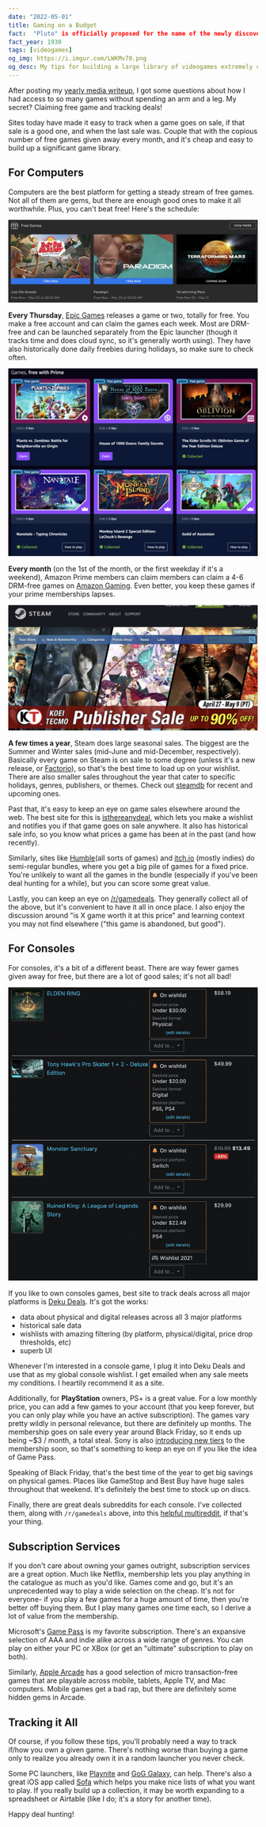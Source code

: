 ```yaml
---
date: "2022-05-01"
title: Gaming on a Budget
fact:  "Pluto" is officially proposed for the name of the newly discovered dwarf planet Pluto by Vesto Slipher in the Lowell Observatory Observation Circular. The name quickly catches on.
fact_year: 1930
tags: [videogames]
og_img: https://i.imgur.com/LWKMv70.png
og_desc: My tips for building a large library of videogames extremely cheaply.
---
```


After posting my [yearly media writeup](/blog/post/favorite-media-2021/), I got some questions about how I had access to so many games without spending an arm and a leg. My secret? Claiming free game and tracking deals!

Sites today have made it easy to track when a game goes on sale, if that sale is a good one, and when the last sale was. Couple that with the copious number of free games given away every month, and it's cheap and easy to build up a significant game library.

## For Computers

Computers are the best platform for getting a steady stream of free games. Not all of them are gems, but there are enough good ones to make it all worthwhile. Plus, you can't beat free! Here's the schedule:

![](./images/epic_games.png)

**Every Thursday**, [Epic Games](https://store.epicgames.com/en-US/) releases a game or two, totally for free. You make a free account and can claim the games each week. Most are DRM-free and can be launched separately from the Epic launcher (though it tracks time and does cloud sync, so it's generally worth using). They have also historically done daily freebies during holidays, so make sure to check often.

![](./images/amazon_gaming.png)

**Every month** (on the 1st of the month, or the first weekday if it's a weekend), Amazon Prime members can claim members can claim a 4-6 DRM-free games on [Amazon Gaming](https://gaming.amazon.com/home). Even better, you keep these games if your prime memberships lapses.

![](images/steam.png)

**A few times a year**, Steam does large seasonal sales. The biggest are the Summer and Winter sales (mid-June and mid-December, respectively). Basically every game on Steam is on sale to some degree (unless it's a new release, or [Factorio](https://www.factorio.com/blog/post/fff-140)), so that's the best time to load up on your wishlist. There are also smaller sales throughout the year that cater to specific holidays, genres, publishers, or themes. Check out [steamdb](https://steamdb.info/sales/history/) for recent and upcoming ones.

Past that, it's easy to keep an eye on game sales elsewhere around the web. The best site for this is [isthereanydeal](https://isthereanydeal.com/), which lets you make a wishlist and notifies you if that game goes on sale anywhere. It also has historical sale info, so you know what prices a game has been at in the past (and how recently).

Similarly, sites like [Humble](https://www.humblebundle.com/)(all sorts of games) and [itch.io](https://itch.io/) (mostly indies) do semi-regular bundles, where you get a big pile of games for a fixed price. You're unlikely to want all the games in the bundle (especially if you've been deal hunting for a while), but you can score some great value.

Lastly, you can keep an eye on [/r/gamedeals](https://old.reddit.com/r/GameDeals/). They generally collect all of the above, but it's convenient to have it all in once place. I also enjoy the discussion around "is X game worth it at this price" and learning context you may not find elsewhere ("this game is abandoned, but good").

## For Consoles

For consoles, it's a bit of a different beast. There are way fewer games given away for free, but there are a lot of good sales; it's not all bad!

![](./images/deku_deals.png)

If you like to own consoles games, best site to track deals across all major platforms is [Deku Deals](https://www.dekudeals.com/). It's got the works:

- data about physical and digital releases across all 3 major platforms
- historical sale data
- wishlists with amazing filtering (by platform, physical/digital, price drop thresholds, etc)
- superb UI

Whenever I'm interested in a console game, I plug it into Deku Deals and use that as my global console wishlist. I get emailed when any sale meets my conditions. I heartily recommend it as a site.

Additionally, for **PlayStation** owners, PS+ is a great value. For a low monthly price, you can add a few games to your account (that you keep forever, but you can only play while you have an active subscription). The games vary pretty wildly in personal relevance, but there are definitely up months. The membership goes on sale every year around Black Friday, so it ends up being ~$3 / month, a total steal. Sony is also [introducing new tiers](https://blog.playstation.com/2022/03/29/all-new-playstation-plus-launches-in-june-with-700-games-and-more-value-than-ever/) to the membership soon, so that's something to keep an eye on if you like the idea of Game Pass.

Speaking of Black Friday, that's the best time of the year to get big savings on physical games. Places like GameStop and Best Buy have huge sales throughout that weekend. It's definitely the best time to stock up on discs.

Finally, there are great deals subreddits for each console. I've collected them, along with `/r/gamedeals` above, into this [helpful multireddit](https://old.reddit.com/user/xavdidtheshadow/m/deals/), if that's your thing.

## Subscription Services

If you don't care about owning your games outright, subscription services are a great option. Much like Netflix, membership lets you play anything in the catalogue as much as you'd like. Games come and go, but it's an unprecedented way to play a wide selection on the cheap. It's not for everyone- if you play a few games for a huge amount of time, then you're better off buying them. But I play many games one time each, so I derive a lot of value from the membership.

Microsoft's [Game Pass](https://www.xbox.com/en-US/xbox-game-pass) is my favorite subscription. There's an expansive selection of AAA and indie alike across a wide range of genres. You can play on either your PC or XBox (or get an "ultimate" subscription to play on both).

Similarly, [Apple Arcade](https://www.apple.com/apple-arcade/) has a good selection of micro transaction-free games that are playable across mobile, tablets, Apple TV, and Mac computers. Mobile games get a bad rap, but there are definitely some hidden gems in Arcade.

## Tracking it All

Of course, if you follow these tips, you'll probably need a way to track if/how you own a given game. There's nothing worse than buying a game only to realize you already own it in a random launcher you never check.

Some PC launchers, like [Playnite](https://playnite.link/) and [GoG Galaxy](https://www.gog.com/galaxy), can help. There's also a great iOS app called [Sofa](https://sofahq.com/) which helps you make nice lists of what you want to play. If you really build up a collection, it may be worth expanding to a spreadsheet or Airtable (like I do; it's a story for another time).

Happy deal hunting!
